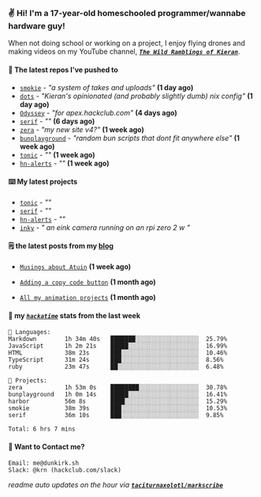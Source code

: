### ✌️ Hi! I'm a 17-year-old homeschooled programmer/wannabe hardware guy!

When not doing school or working on a project, I enjoy flying drones and making videos on my YouTube channel, [**_`The Wild Ramblings of Kieran`_**](https://youtube.com/@kieran.rambles).

#### 👷 The latest repos I've pushed to

- [`smokie`](https://github.com/taciturnaxolotl/smokie) - _"a system of takes and uploads"_ **(1 day ago)**
- [`dots`](https://github.com/taciturnaxolotl/dots) - _"Kieran's opinionated (and probably slightly dumb) nix config"_ **(1 day ago)**
- [`Odyssey`](https://github.com/MeghanaM4/Odyssey) - _"for apex.hackclub.com"_ **(4 days ago)**
- [`serif`](https://github.com/taciturnaxolotl/serif) - _""_ **(6 days ago)**
- [`zera`](https://github.com/taciturnaxolotl/zera) - _"my new site v4?"_ **(1 week ago)**
- [`bunplayground`](https://github.com/taciturnaxolotl/bunplayground) - _"random bun scripts that dont fit anywhere else"_ **(1 week ago)**
- [`tonic`](https://github.com/taciturnaxolotl/tonic) - _""_ **(1 week ago)**
- [`hn-alerts`](https://github.com/taciturnaxolotl/hn-alerts) - _""_ **(1 week ago)**

#### ⌨️ My latest projects

- [`tonic`](https://github.com/taciturnaxolotl/tonic) - _""_
- [`serif`](https://github.com/taciturnaxolotl/serif) - _""_
- [`hn-alerts`](https://github.com/taciturnaxolotl/hn-alerts) - _""_
- [`inky`](https://github.com/taciturnaxolotl/inky) - _" an eink camera running on an rpi zero 2 w "_

#### 🗒️ the latest posts from my [blog](https://dunkirk.sh)

- [`Musings about Atuin`](https://dunkirk.sh/blog/atuin/) **(1 week ago)**

- [`Adding a copy code button`](https://dunkirk.sh/blog/adding-a-copy-button/) **(1 month ago)**

- [`All my animation projects`](https://dunkirk.sh/blog/my-animations/) **(1 month ago)**



#### 📡 my [_`hackatime`_](https://waka.hackclub.com) stats from the last week

```text
💾 Languages:
Markdown        1h 34m 40s   ███████░░░░░░░░░░░░░░░░░░  25.79%
JavaScript      1h 2m 21s    █████░░░░░░░░░░░░░░░░░░░░  16.99%
HTML            38m 23s      ███░░░░░░░░░░░░░░░░░░░░░░  10.46%
TypeScript      31m 24s      ███░░░░░░░░░░░░░░░░░░░░░░  8.56%
ruby            23m 47s      ██░░░░░░░░░░░░░░░░░░░░░░░  6.48%

💼 Projects:
zera            1h 53m 0s    ████████░░░░░░░░░░░░░░░░░  30.78%
bunplayground   1h 0m 14s    █████░░░░░░░░░░░░░░░░░░░░  16.41%
harbor          56m 8s       ████░░░░░░░░░░░░░░░░░░░░░  15.29%
smokie          38m 39s      ███░░░░░░░░░░░░░░░░░░░░░░  10.53%
serif           36m 10s      ███░░░░░░░░░░░░░░░░░░░░░░  9.85%

Total: 6 hrs 7 mins
```

#### 📮 Want to Contact me?

```text
Email: me@dunkirk.sh
Slack: @krn (hackclub.com/slack)
```

_readme auto updates on the hour via [**`taciturnaxolotl/markscribe`**](https://github.com/taciturnaxolotl/markscribe)_
